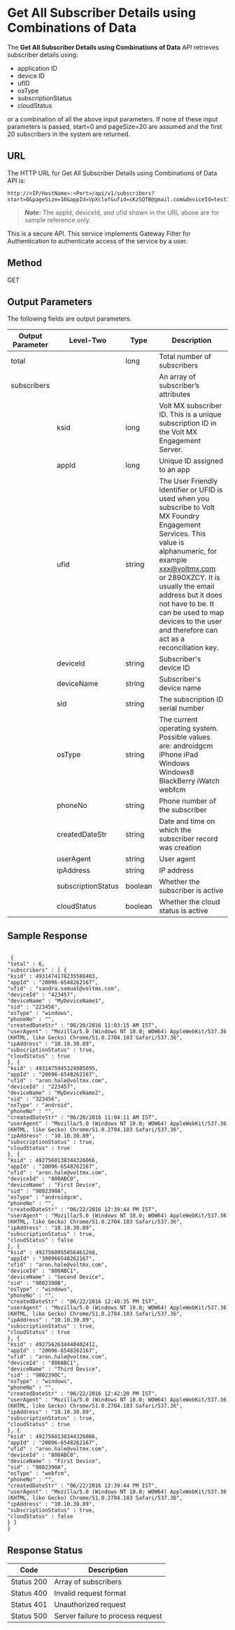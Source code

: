 
# Get All Subscriber Details using Combinations of Data

The **Get All Subscriber Details using Combinations of Data** API retrieves subscriber details using:

- application ID
- device ID
- ufID
- osType
- subscriptionStatus
- cloudStatus

or a combination of all the above input parameters. If none of these input parameters is passed, start=0 and pageSize=20 are assumed and the first 20 subscribers in the system are returned.

## URL

The HTTP URL for Get All Subscriber Details using Combinations of Data API is:

```
http://<IP/HostName>:<Port>/api/v1/subscribers?start=0&pageSize=10&appId=VpXclof&ufid=cKzSQTB@gmail.com&deviceId=testIphoneDevice
```

> **_Note:_** The appId, deviceId, and ufid shown in the URL above are for sample reference only.

This is a secure API. This service implements Gateway Filter for Authentication to authenticate access of the service by a user.

## Method

GET

## Output Parameters

The following fields are output parameters.

| Output Parameter | Level-Two          | Type    | Description                                                                                                                                                                                                                                                                                                                      |
| ---------------- | ------------------ | ------- | -------------------------------------------------------------------------------------------------------------------------------------------------------------------------------------------------------------------------------------------------------------------------------------------------------------------------------- |
| total            |                    | long    | Total number of subscribers                                                                                                                                                                                                                                                                                                      |
| subscribers      |                    |         | An array of subscriber’s attributes                                                                                                                                                                                                                                                                                              |
|                  | ksid               | long    | Volt MX subscriber ID. This is a unique subscription ID in the Volt MX Engagement Server.                                                                                                                                                                                                                                        |
|                  | appId              | long    | Unique ID assigned to an app                                                                                                                                                                                                                                                                                                     |
|                  | ufid               | string  | The User Friendly Identifier or UFID is used when you subscribe to Volt MX Foundry Engagement Services. This value is alphanumeric, for example xxx@voltmx.com or 2890XZCY. It is usually the email address but it does not have to be. It can be used to map devices to the user and therefore can act as a reconciliation key. |
|                  | deviceId           | string  | Subscriber's device ID                                                                                                                                                                                                                                                                                                           |
|                  | deviceName         | string  | Subscriber's device name                                                                                                                                                                                                                                                                                                         |
|                  | sid                | string  | The subscription ID serial number                                                                                                                                                                                                                                                                                                |
|                  | osType             | string  | The current operating system. Possible values are: androidgcm iPhone iPad Windows Windows8 BlackBerry iWatch webfcm                                                                                                                                                                                                              |
|                  | phoneNo            | string  | Phone number of the subscriber                                                                                                                                                                                                                                                                                                   |
|                  | createdDateStr     | string  | Date and time on which the subscriber record was creation                                                                                                                                                                                                                                                                        |
|                  | userAgent          | string  | User agent                                                                                                                                                                                                                                                                                                                       |
|                  | ipAddress          | string  | IP address                                                                                                                                                                                                                                                                                                                       |
|                  | subscriptionStatus | boolean | Whether the subscriber is active                                                                                                                                                                                                                                                                                                 |
|                  | cloudStatus        | boolean | Whether the cloud status is active                                                                                                                                                                                                                                                                                               |

## Sample Response

```
  
 {
"total" : 6,
"subscribers" : [ {
"ksid" : 4931474178235588403,
"appId" : "20096-6548262167",
"ufid" : "sandra.samual@voltmx.com",
"deviceId" : "423457",
"deviceName" : "MyDeviceName1",
"sid" : "223456",
"osType" : "windows",
"phoneNo" : "",
"createdDateStr" : "06/20/2016 11:03:15 AM IST",
"userAgent" : "Mozilla/5.0 (Windows NT 10.0; WOW64) AppleWebKit/537.36 (KHTML, like Gecko) Chrome/51.0.2704.103 Safari/537.36",
"ipAddress" : "10.10.30.89",
"subscriptionStatus" : true,
"cloudStatus" : true
}, {
"ksid" : 4931475945324085095,
"appId" : "20096-6548262167",
"ufid" : "aron.hale@voltmx.com",
"deviceId" : "223457",
"deviceName" : "MyDeviceName2",
"sid" : "323456",
"osType" : "android",
"phoneNo" : "",
"createdDateStr" : "06/20/2016 11:04:11 AM IST",
"userAgent" : "Mozilla/5.0 (Windows NT 10.0; WOW64) AppleWebKit/537.36 (KHTML, like Gecko) Chrome/51.0.2704.103 Safari/537.36",
"ipAddress" : "10.10.30.89",
"subscriptionStatus" : true,
"cloudStatus" : true
}, {
"ksid" : 4927560138344326066,
"appId" : "20096-6548262167",
"ufid" : "aron.hale@voltmx.com",
"deviceId" : "800ABC0",
"deviceName" : "First Device",
"sid" : "9002390A",
"osType" : "androidgcm",
"phoneNo" : "",
"createdDateStr" : "06/22/2016 12:39:44 PM IST",
"userAgent" : "Mozilla/5.0 (Windows NT 10.0; WOW64) AppleWebKit/537.36 (KHTML, like Gecko) Chrome/51.0.2704.103 Safari/537.36",
"ipAddress" : "10.10.30.89",
"subscriptionStatus" : true,
"cloudStatus" : false
}, {
"ksid" : 4927560955856461268,
"appId" : "300966548262167",
"ufid" : "aron.hale@voltmx.com",
"deviceId" : "800ABC1",
"deviceName" : "Second Device",
"sid" : "9002390B",
"osType" : "windows",
"phoneNo" : "",
"createdDateStr" : "06/22/2016 12:40:35 PM IST",
"userAgent" : "Mozilla/5.0 (Windows NT 10.0; WOW64) AppleWebKit/537.36 (KHTML, like Gecko) Chrome/51.0.2704.103 Safari/537.36",
"ipAddress" : "10.10.30.89",
"subscriptionStatus" : true,
"cloudStatus" : true
}, {
"ksid" : 4927562634448402412,
"appId" : "20096-6548262167",
"ufid" : "aron.hale@voltmx.com",
"deviceId" : "800ABC1",
"deviceName" : "Third Device",
"sid" : "9002390C",
"osType" : "windows",
"phoneNo" : "",
"createdDateStr" : "06/22/2016 12:42:20 PM IST",
"userAgent" : "Mozilla/5.0 (Windows NT 10.0; WOW64) AppleWebKit/537.36 (KHTML, like Gecko) Chrome/51.0.2704.103 Safari/537.36",
"ipAddress" : "10.10.30.89",
"subscriptionStatus" : true,
"cloudStatus" : true
}, {
"ksid" : 4927560138344326066,
"appId" : "20096-6548262167",
"ufid" : "aron.hale@voltmx.com",
"deviceId" : "800ABC0",
"deviceName" : "First Device",
"sid" : "9002390A",
"osType" : "webfcm",
"phoneNo" : "",
"createdDateStr" : "06/22/2016 12:39:44 PM IST",
"userAgent" : "Mozilla/5.0 (Windows NT 10.0; WOW64) AppleWebKit/537.36 (KHTML, like Gecko) Chrome/51.0.2704.103 Safari/537.36",
"ipAddress" : "10.10.30.89",
"subscriptionStatus" : true,
"cloudStatus" : false
} ]
}
```

## Response Status

| Code       | Description                       |
| ---------- | --------------------------------- |
| Status 200 | Array of subscribers              |
| Status 400 | Invalid request format            |
| Status 401 | Unauthorized request              |
| Status 500 | Server failure to process request |
